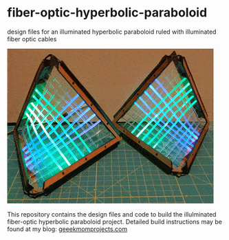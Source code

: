 # fiber-optic-hyperbolic-paraboloid
design files for an illuminated hyperbolic paraboloid ruled with illuminated fiber optic cables

<img src="Pics/hyperbolicparaboloids.gif" width=480>

This repository contains the design files and code to build the illulminated fiber-optic hyperbolic paraboloid project. Detailed build instructions may be found at my blog: <a href="https://www.geekmomprojects.com/">geeekmomprojects.com</a>



